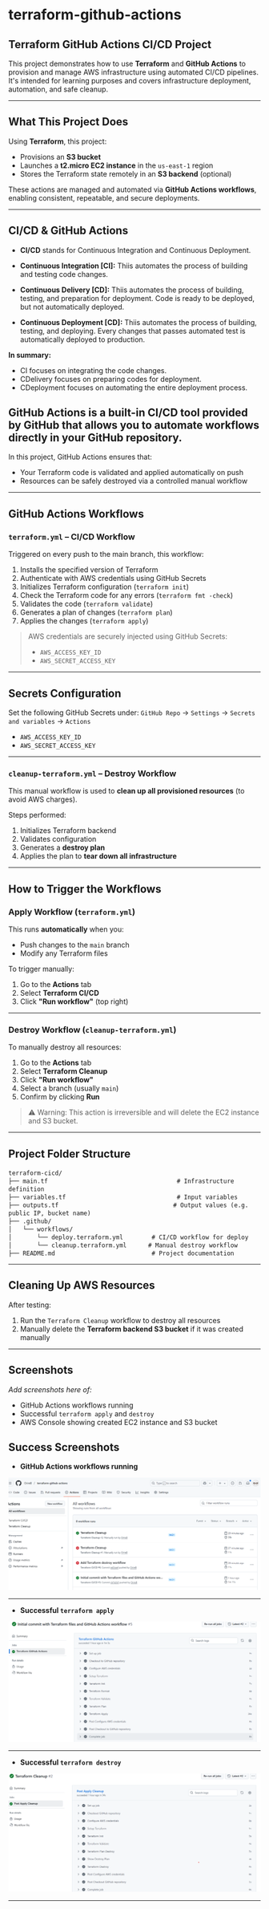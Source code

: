 # terraform-github-actions  

## Terraform GitHub Actions CI/CD Project

This project demonstrates how to use **Terraform** and **GitHub Actions** to provision and manage AWS infrastructure using automated CI/CD pipelines. It's intended for learning purposes and covers infrastructure deployment, automation, and safe cleanup.

---

## What This Project Does

Using **Terraform**, this project:

- Provisions an **S3 bucket**
- Launches a **t2.micro EC2 instance** in the `us-east-1` region
- Stores the Terraform state remotely in an **S3 backend** (optional)

These actions are managed and automated via **GitHub Actions workflows**, enabling consistent, repeatable, and secure deployments.

---

## CI/CD & GitHub Actions

- **CI/CD** stands for Continuous Integration and Continuous Deployment. 

- **Continuous Integration [CI]:** Thiis automates the process of building and testing code changes.

- **Continuous Delivery [CD]:** Thiis automates the process of building, testing, and preparation for deployment. Code is ready to be deployed, but not automatically deployed.

- **Continuous Deployment [CD]:** Thiis automates the process of building, testing, and deploying. Every changes that passes automated test is automatically deployed to production.

**In summary:**
- CI focuses on integrating the code changes.
- CDelivery focuses on preparing codes for deployment.
- CDeployment focuses on automating the entire deployment process.

## GitHub Actions is a built-in CI/CD tool provided by GitHub that allows you to automate workflows directly in your GitHub repository.

In this project, GitHub Actions ensures that:
- Your Terraform code is validated and applied automatically on push
- Resources can be safely destroyed via a controlled manual workflow

---

## GitHub Actions Workflows

### `terraform.yml` – CI/CD Workflow

Triggered on every push to the main branch, this workflow:

1. Installs the specified version of Terraform
2. Authenticate with AWS credentials using GitHub Secrets
3. Initializes Terraform configuration (`terraform init`)
4. Check the Terraform code for any errors (`terraform fmt -check`)
5. Validates the code (`terraform validate`)
6. Generates a plan of changes (`terraform plan`)
7. Applies the changes (`terraform apply`)

> AWS credentials are securely injected using GitHub Secrets:
> - `AWS_ACCESS_KEY_ID`
> - `AWS_SECRET_ACCESS_KEY`

---

## Secrets Configuration

Set the following GitHub Secrets under:
`GitHub Repo` → `Settings` → `Secrets and variables` → `Actions`

- `AWS_ACCESS_KEY_ID`
- `AWS_SECRET_ACCESS_KEY`

---

### `cleanup-terraform.yml` – Destroy Workflow

This manual workflow is used to **clean up all provisioned resources** (to avoid AWS charges).

Steps performed:

1. Initializes Terraform backend
2. Validates configuration
3. Generates a **destroy plan**
4. Applies the plan to **tear down all infrastructure**

---

## How to Trigger the Workflows

### Apply Workflow (`terraform.yml`)

This runs **automatically** when you:

- Push changes to the `main` branch
- Modify any Terraform files

To trigger manually:

1. Go to the **Actions** tab
2. Select **Terraform CI/CD**
3. Click **"Run workflow"** (top right)

---

### Destroy Workflow (`cleanup-terraform.yml`)

To manually destroy all resources:

1. Go to the **Actions** tab
2. Select **Terraform Cleanup**
3. Click **"Run workflow"**
4. Select a branch (usually `main`)
5. Confirm by clicking **Run**

> ⚠️ Warning: This action is irreversible and will delete the EC2 instance and S3 bucket.

---

## Project Folder Structure

```
terraform-cicd/
├── main.tf                                    # Infrastructure definition
├── variables.tf                               # Input variables
├── outputs.tf                                # Output values (e.g. public IP, bucket name)
├── .github/
│   └── workflows/
│       └── deploy.terraform.yml        # CI/CD workflow for deploy
│       └── cleanup.terraform.yml      # Manual destroy workflow
├── README.md                           # Project documentation
```

---

## Cleaning Up AWS Resources

After testing:

1. Run the `Terraform Cleanup` workflow to destroy all resources
2. Manually delete the **Terraform backend S3 bucket** if it was created manually

---

## Screenshots

_Add screenshots here of:_
- GitHub Actions workflows running
- Successful `terraform apply` and `destroy`
- AWS Console showing created EC2 instance and S3 bucket


## Success Screenshots

- **GitHub Actions workflows running**

![Working Workflow](https://raw.githubusercontent.com/OrireB/terraform-github-actions/1ba967e5e8b3d64090a7f0a85d2326b7a8d8d0a0/Working%20Workflow.png)

---

- **Successful `terraform apply`**

![Succeful Terraform deploy](https://raw.githubusercontent.com/OrireB/terraform-github-actions/14475561a4181d324937a33881d8353b517b43dd/Succeful%20Terraform%20deploy.png)

---

- **Successful `terraform destroy`**

![Succeful Terraform cleanup](https://raw.githubusercontent.com/OrireB/terraform-github-actions/14475561a4181d324937a33881d8353b517b43dd/Succeful%20Terraform%20cleanup.png)

--- 
